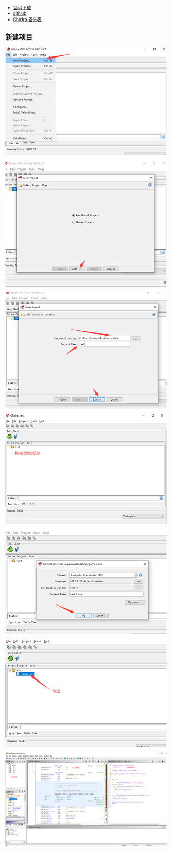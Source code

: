 - [官网下载](https://ghidra-sre.org/)
- [github](https://github.com/NationalSecurityAgency/ghidra)
- [Ghidra 备忘表](https://ghidra-sre.org/CheatSheet.html)


## 新建项目

![](./images/../../images/2021-02-27-13-52-00.png)

![](./images/../../images/2021-02-27-13-53-00.png)

![](./images/../../images/2021-02-27-13-54-25.png)

![](./images/../../images/2021-02-27-13-55-30.png)

![](./images/../../images/2021-02-27-13-55-51.png)

![](./images/../../images/2021-02-27-13-56-59.png)


![](./images/../../images/2021-02-27-14-02-45.png)